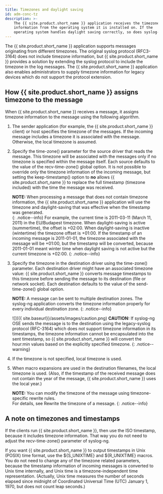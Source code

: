 ```yaml
---
title: Timezones and daylight saving
id: adm-conc-tz
description: >-
    The {{ site.product.short_name }} application receives the timezone and daylight saving
    information from the operating system it is installed on. If the
    operating system handles daylight saving correctly, so does syslog-ng.
---
```


The {{ site.product.short_name }} application supports messages originating from different
timezones. The original syslog protocol (RFC3-3164) does not include
timezone information, but {{ site.product.short_name }} provides a solution by extending the
syslog protocol to include the timezone in the log messages. The
{{ site.product.short_name }} application also enables administrators to supply timezone
information for legacy devices which do not support the protocol
extension.

## How {{ site.product.short_name }} assigns timezone to the message

When {{ site.product.short_name }} receives a message, it assigns timezone information
to the message using the following algorithm.

1. The sender application (for example, the {{ site.product.short_name }} client) or host
    specifies the timezone of the messages. If the incoming message
    includes a timezone it is associated with the message. Otherwise,
    the local timezone is assumed.

2. Specify the time-zone() parameter for the source driver that reads
    the message. This timezone will be associated with the messages only
    if no timezone is specified within the message itself. Each source
    defaults to the value of the
    recv-time-zone() global option. It is not
    possible to override only the timezone information of the
    incoming message, but setting the keep-timestamp() option to **no**
    allows {{ site.product.short_name }} to replace the full timestamp (timezone
    included) with the time the message was received.

    **NOTE:** When processing a message that does not contain timezone
    information, the {{ site.product.short_name }} application will use the timezone and
    daylight-saving that was effective when the timestamp was generated.  
    {: .notice--info}
    For example, the current time is 2011-03-11 (March 11, 2011) in the
    EU/Budapest timezone. When daylight-saving is active (summertime),
    the offset is +02:00. When daylight-saving is inactive (wintertime)
    the timezone offset is +01:00. If the timestamp of an incoming
    message is 2011-01-01, the timezone associated with the message will
    be +01:00, but the timestamp will be converted, because 2011-01-01
    meant winter time when daylight saving is not active but the current
    timezone is +02:00.
    {: .notice--info}

3. Specify the timezone in the destination driver using the time-zone()
    parameter. Each destination driver might have an associated timezone
    value: {{ site.product.short_name }} converts message timestamps to this timezone before
    sending the message to its destination (file or network socket).
    Each destination defaults to the value of the
    send-time-zone() global option.

    **NOTE:** A message can be sent to multiple destination zones. The syslog-ng
    application converts the timezone information properly for every individual
    destination zone.
    {: .notice--info}

    ![]({{ site.baseurl}}/assets/images/caution.png) **CAUTION:** If syslog-ng
    OSE sends the message is to the destination using the legacy-syslog protocol
    (RFC-3164) which does not support timezone information in its timestamps,
    the timezone information cannot be encapsulated into the sent timestamp,
    so {{ site.product.short_name }} will convert the hour:min values based on the explicitly
    specified timezone.
    {: .notice--warning}

4. If the timezone is not specified, local timezone is used.

5. When macro expansions are used in the destination filenames, the
    local timezone is used. (Also, if the timestamp of the received
    message does not contain the year of the message, {{ site.product.short_name }} uses
    the local year.)

    **NOTE:** You can modify the timezone of the message using timezone-specific
    rewrite rules.  
    For details, see Rewrite the timezone of a message.
    {: .notice--info}

## A note on timezones and timestamps

If the clients run {{ site.product.short_name }}, then use the ISO timestamp, because it
includes timezone information. That way you do not need to adjust the
recv-time-zone() parameter of syslog-ng.

If you want {{ site.product.short_name }} to output timestamps in Unix (POSIX) time format,
use the ${S_UNIXTIME} and ${R_UNIXTIME} macros. You do not need to
change any of the timezone related parameters, because the timestamp
information of incoming messages is converted to Unix time internally,
and Unix time is a timezone-independent time representation. (Actually,
Unix time measures the number of seconds elapsed since midnight of
Coordinated Universal Time (UTC) January 1, 1970, but does not count
leap seconds.)
